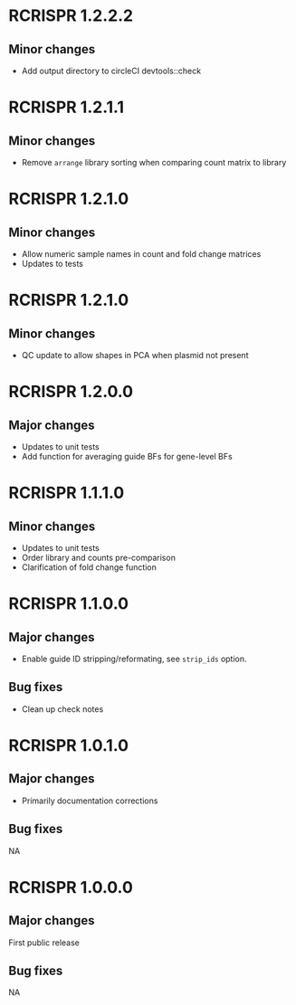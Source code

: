 # RCRISPR 1.2.2.2

## Minor changes

* Add output directory to circleCI devtools::check

# RCRISPR 1.2.1.1

## Minor changes

* Remove `arrange` library sorting when comparing count matrix to library 

# RCRISPR 1.2.1.0

## Minor changes

* Allow numeric sample names in count and fold change matrices
* Updates to tests

# RCRISPR 1.2.1.0

## Minor changes

* QC update to allow shapes in PCA when plasmid not present

# RCRISPR 1.2.0.0

## Major changes

* Updates to unit tests
* Add function for averaging guide BFs for gene-level BFs

# RCRISPR 1.1.1.0

## Minor changes

* Updates to unit tests
* Order library and counts pre-comparison
* Clarification of fold change function

# RCRISPR 1.1.0.0

## Major changes

* Enable guide ID stripping/reformating, see `strip_ids` option.

## Bug fixes

* Clean up check notes

# RCRISPR 1.0.1.0

## Major changes

* Primarily documentation corrections

## Bug fixes

NA

# RCRISPR 1.0.0.0

## Major changes

First public release

## Bug fixes

NA
